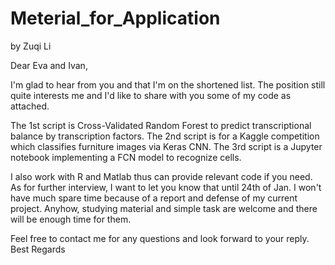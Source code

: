 # Meterial_for_Application
by Zuqi Li

Dear Eva and Ivan,

I'm glad to hear from you and that I'm on the shortened list. The position still quite interests me and I'd like to share with you some of my code as attached.

The 1st script is Cross-Validated Random Forest to predict transcriptional balance by transcription factors. The 2nd script is for a Kaggle competition which classifies furniture images via Keras CNN. The 3rd script is a Jupyter notebook implementing a FCN model to recognize cells. 

I also work with R and Matlab thus can provide relevant code if you need. As for further interview, I want to let you know that until 24th of Jan. I won't have much spare time because of a report and defense of my current project. Anyhow, studying material and simple task are welcome and there will be enough time for them.

Feel free to contact me for any questions and look forward to your reply.
Best Regards
